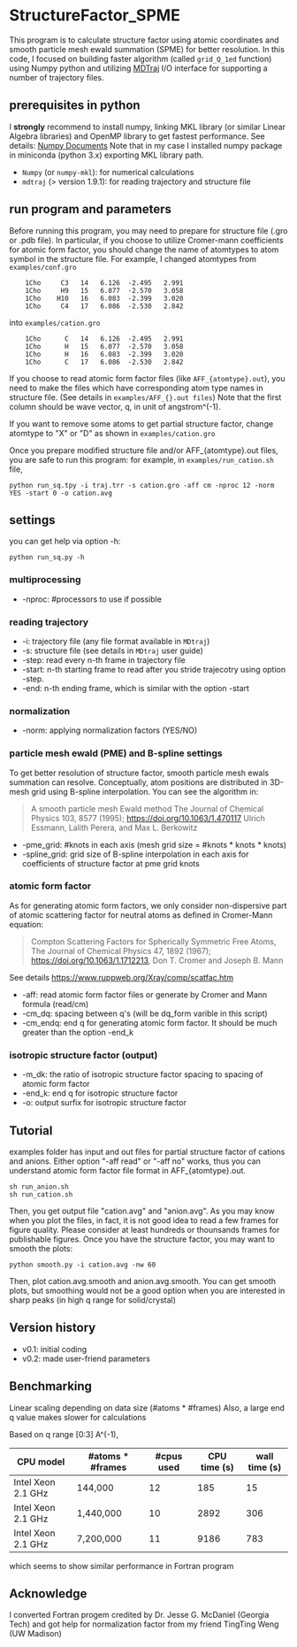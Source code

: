 # StructureFactor_SPME
This program is to calculate structure factor using atomic coordinates and smooth particle mesh ewald summation (SPME) for better resolution. In this code, I focused on building faster algorithm (called `grid_Q_1ed` function) using Numpy python and utilizing [MDTraj](http://mdtraj.org) I/O interface for supporting a number of trajectory files.

## prerequisites in python
I **strongly** recommend to install numpy, linking MKL library (or similar Linear Algebra libraries) and OpenMP library to get fastest performance. See details: [Numpy Documents](https://docs.scipy.org/doc/numpy-1.15.1/user/building.html)
Note that in my case I installed numpy package in miniconda (python 3.x) exporting MKL library path.
* `Numpy` (or `numpy-mkl`): for numerical calculations
* `mdtraj` (> version 1.9.1): for reading trajectory and structure file

## run program and parameters
Before running this program, you may need to prepare for structure file (.gro or .pdb file). In particular, if you choose to utilize Cromer-mann coefficients for atomic form factor, you should change the name of atomtypes to atom symbol in the structure file. For example, I changed atomtypes from `examples/conf.gro`
```
    1Cho     C3   14   6.126  -2.495   2.991
    1Cho     H9   15   6.077  -2.570   3.058
    1Cho    H10   16   6.083  -2.399   3.020
    1Cho     C4   17   6.086  -2.530   2.842
```
into `examples/cation.gro`
```
    1Cho      C   14   6.126  -2.495   2.991
    1Cho      H   15   6.077  -2.570   3.058
    1Cho      H   16   6.083  -2.399   3.020
    1Cho      C   17   6.086  -2.530   2.842
```
If you choose to read atomic form factor files (like `AFF_{atomtype}.out`), you need to make the files which have corresponding atom type names in structure file. (See details in `examples/AFF_{}.out files`) Note that the first column should be wave vector, q, in unit of angstrom^(-1).

If you want to remove some atoms to get partial structure factor, change atomtype to "X" or "D" as shown in `examples/cation.gro`

Once you prepare modified structure file and/or AFF_{atomtype}.out files, you are safe to run this program: for example, in     `examples/run_cation.sh` file,
```
python run_sq.tpy -i traj.trr -s cation.gro -aff cm -nproc 12 -norm YES -start 0 -o cation.avg
```

## settings
you can get help via option -h:
```
python run_sq.py -h
```
### multiprocessing
* -nproc: #processors to use if possible
### reading trajectory
* -i: trajectory file (any file format available in `MDtraj`)
* -s: structure file (see details in `MDtraj` user guide)
* -step: read every n-th frame in trajectory file
* -start: n-th starting frame to read after you stride trajecotry using option -step.
* -end: n-th ending frame, which is similar with the option -start
### normalization 
* -norm: applying normalization factors (YES/NO)
### particle mesh ewald (PME) and B-spline settings
To get better resolution of structure factor, smooth particle mesh ewals summation can resolve. Conceptually, atom positions are distributed in 3D-mesh grid using B-spline interpolation. You can see the algorithm in:
> A smooth particle mesh Ewald method
> The Journal of Chemical Physics 103, 8577 (1995); https://doi.org/10.1063/1.470117
> Ulrich Essmann, Lalith Perera, and Max L. Berkowitz
* -pme_grid: #knots in each axis (mesh grid size = #knots * knots * knots)
* -spline_grid: grid size of B-spline interpolation in each axis for coefficients of structure factor at pme grid knots
### atomic form factor
As for generating atomic form factors, we only consider non-dispersive part of atomic scattering factor for neutral atoms as defined in Cromer-Mann equation:
> Compton Scattering Factors for Spherically Symmetric Free Atoms, 
> The Journal of Chemical Physics 47, 1892 (1967); https://doi.org/10.1063/1.1712213, 
> Don T. Cromer and Joseph B. Mann

See details https://www.ruppweb.org/Xray/comp/scatfac.htm
* -aff: read atomic form factor files or generate by Cromer and Mann formula (read/cm)
* -cm_dq: spacing between q's (will be dq_form varible in this script)
* -cm_endq: end q for generating atomic form factor. It should be much greater than the option -end_k 
### isotropic structure factor (output)
* -m_dk: the ratio of isotropic structure factor spacing to spacing of atomic form factor
* -end_k: end q for isotropic structure factor
* -o: output surfix for isotropic structure factor

## Tutorial
examples folder has input and out files for partial structure factor of cations and anions.
Either option "-aff read" or "-aff no" works, thus you can understand atomic form factor file format in AFF_{atomtype}.out.
```
sh run_anion.sh
sh run_cation.sh
```
Then, you get output file "cation.avg" and "anion.avg". As you may know when you plot the files, in fact, it is not good idea to read a few frames for figure quality. Please consider at least hundreds or thounsands frames for publishable figures.
Once you have the structure factor, you may want to smooth the plots:
```
python smooth.py -i cation.avg -nw 60
```
Then, plot cation.avg.smooth and anion.avg.smooth. You can get smooth plots, but smoothing would not be a good option when you are interested in sharp peaks (in high q range for solid/crystal)

## Version history
* v0.1: initial coding
* v0.2: made user-friend parameters

## Benchmarking
Linear scaling depending on data size (#atoms * #frames)
Also, a large end q value makes slower for calculations

Based on q range [0:3] A^(-1),

| CPU model | #atoms * #frames | #cpus used | CPU time (s) | wall time (s) |
| --------- | ---------------- | ---------- | ------------ | ------------- |
| Intel Xeon 2.1 GHz | 144,000 | 12 | 185 | 15 |
| Intel Xeon 2.1 GHz | 1,440,000 | 10 | 2892 | 306 |
| Intel Xeon 2.1 GHz | 7,200,000 | 11 | 9186 | 783 |

which seems to show similar performance in Fortran program

## Acknowledge
I converted Fortran progem credited by Dr. Jesse G. McDaniel (Georgia Tech)
 and got help for normalization factor from my friend TingTing Weng (UW Madison)
